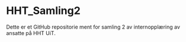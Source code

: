 # HHT_Samling2
Dette er et GitHub repositorie ment for samling 2 av internopplæring av ansatte på HHT UiT.
